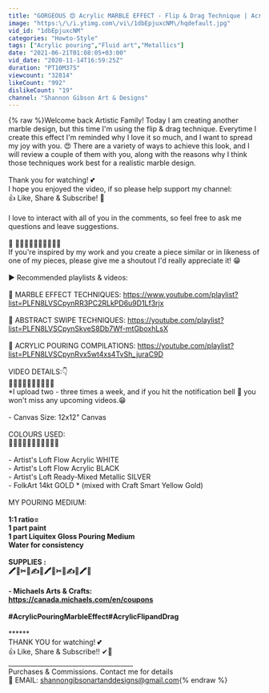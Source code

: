 ```yaml
---
title: "GORGEOUS 😍 Acrylic MARBLE EFFECT - Flip & Drag Technique | Acrylic Marble Effect Tutorial #(81)"
image: "https:\/\/i.ytimg.com\/vi\/1dbEpjuxcNM\/hqdefault.jpg"
vid_id: "1dbEpjuxcNM"
categories: "Howto-Style"
tags: ["Acrylic pouring","Fluid art","Metallics"]
date: "2021-06-21T01:08:05+03:00"
vid_date: "2020-11-14T16:59:25Z"
duration: "PT10M37S"
viewcount: "32814"
likeCount: "992"
dislikeCount: "19"
channel: "Shannon Gibson Art & Designs"
---
```

{% raw %}Welcome back Artistic Family! Today I am creating another marble design, but this time I'm using the flip &amp; drag technique. Everytime I create this effect I'm reminded why I love it so much, and I want to spread my joy with you. 😍 There are a variety of ways to achieve this look, and I will review a couple of them with you, along with the reasons why I think those techniques work best for a realistic marble design.  <br /><br />Thank you for watching! 💕 <br />I hope you enjoyed the video, if so please help support my channel:<br />👍 Like, Share &amp; Subscribe! 🔔 <br /><br />I love to interact with all of you in the comments, so feel free to ask me questions and leave suggestions. <br /><br />📣 📣📣📣📣📣📣📣📣📣📣<br />If you're inspired by my work and you create a piece similar or in likeness of one of my pieces, please give me a shoutout I'd really appreciate it! 😁<br /><br />▶ Recommended playlists &amp; videos:<br /><br />👀 MARBLE EFFECT TECHNIQUES: <a rel="nofollow" target="blank" href="https://www.youtube.com/playlist?list=PLFN8LVSCpynRR3PC2RLkPD6u9D1Lf3rjx">https://www.youtube.com/playlist?list=PLFN8LVSCpynRR3PC2RLkPD6u9D1Lf3rjx</a><br /><br />👀 ABSTRACT SWIPE TECHNIQUES: <a rel="nofollow" target="blank" href="https://youtube.com/playlist?list=PLFN8LVSCpynSkveS8Db7Wf-mtGboxhLsX">https://youtube.com/playlist?list=PLFN8LVSCpynSkveS8Db7Wf-mtGboxhLsX</a><br /><br />👀 ACRYLIC POURING COMPILATIONS: <a rel="nofollow" target="blank" href="https://youtube.com/playlist?list=PLFN8LVSCpynRvx5wt4xs4TvSh_juraC9D">https://youtube.com/playlist?list=PLFN8LVSCpynRvx5wt4xs4TvSh_juraC9D</a><br /><br />VIDEO DETAILS:👇<br />🎥🎥🎥🎥🎥🎥🎥🎥🎥🎥<br />*I upload two - three times a week, and if you hit the notification bell 🔔 you won't miss any upcoming videos.😁<br /><br />- Canvas Size: 12x12&quot; Canvas<br /><br />COLOURS USED:<br />🎨🎨🎨🎨🎨🎨🎨🎨🎨🎨🎨 <br /><br />- Artist's Loft Flow Acrylic WHITE<br />- Artist's Loft Flow Acrylic BLACK<br />- Artist's Loft Ready-Mixed Metallic SILVER<br />- FolkArt 14kt GOLD * (mixed with Craft Smart Yellow Gold)<br /><br />MY POURING MEDIUM:<br />********************************<br />1:1 ratio= <br />1 part paint  <br />1 part Liquitex Gloss Pouring Medium<br />Water for consistency<br /><br />SUPPLIES :<br />🖍📌✂📎✍🎨🖍📌✂📎✍🎨🖍📌<br /><br />-  Michaels Arts &amp; Crafts:<br /><a rel="nofollow" target="blank" href="https://canada.michaels.com/en/coupons">https://canada.michaels.com/en/coupons</a><br /><br />#AcrylicPouringMarbleEffect#AcrylicFlipandDrag<br /><br />**************************************<br />     THANK YOU for watching! 💕<br />👍 Like, Share &amp; Subscribe!! ✔🔔<br />_______________________________________<br />Purchases &amp; Commissions. Contact me for details <br />📨 EMAIL: shannongibsonartanddesigns@gmail.com{% endraw %}
